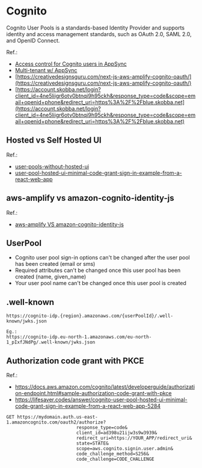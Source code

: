 # Cognito

Cognito User Pools is a standards-based Identity Provider and supports identity and access management standards, such as OAuth 2.0, SAML 2.0, and OpenID Connect.

Ref.:
* [Access control for Cognito users in AppSync](https://advancedweb.hu/how-to-use-cognito-with-appsync/)
* [Multi-tenant w/ AppSync](https://theburningmonk.com/2021/03/how-to-secure-multi-tenant-applications-with-appsync-and-cognito/)
* [https://creativedesignsguru.com/next-js-aws-amplify-cognito-oauth/](https://creativedesignsguru.com/next-js-aws-amplify-cognito-oauth/)
* [https://account.skobba.net/login?client_id=4ne5liigr6otv0btnqi9h95ckh&response_type=code&scope=email+openid+phone&redirect_uri=https%3A%2F%2Fblue.skobba.net](https://account.skobba.net/login?client_id=4ne5liigr6otv0btnqi9h95ckh&response_type=code&scope=email+openid+phone&redirect_uri=https%3A%2F%2Fblue.skobba.net)

## Hosted vs Self Hosted UI
Ref.:
* [user-pools-without-hosted-ui](https://lifesaver.codes/answer/identity-providers-authentication-against-user-pools-without-hosted-ui)
* [user-pool-hosted-ui-minimal-code-grant-sign-in-example-from-a-react-web-app](https://lifesaver.codes/answer/cognito-user-pool-hosted-ui-minimal-code-grant-sign-in-example-from-a-react-web-app-5284)

## aws-amplify vs amazon-cognito-identity-js
Ref.: 
* [aws-amplify VS amazon-cognito-identity-js](https://www.maxivanov.io/aws-cognito-amplify-vs-amazon-cognito-identity-js-vs-aws-sdk/)

## UserPool
* Cognito user pool sign-in options can't be changed after the user pool has been created (email or sms)
* Required attributes can't be changed once this user pool has been created (name, given_name)
* Your user pool name can't be changed once this user pool is created

## .well-known
```
https://cognito-idp.{region}.amazonaws.com/{userPoolId}/.well-known/jwks.json

Eg.:
https://cognito-idp.eu-north-1.amazonaws.com/eu-north-1_pIxfJNdPg/.well-known/jwks.json
```

## Authorization code grant with PKCE
Ref.: 
* https://docs.aws.amazon.com/cognito/latest/developerguide/authorization-endpoint.html#sample-authorization-code-grant-with-pkce
* https://lifesaver.codes/answer/cognito-user-pool-hosted-ui-minimal-code-grant-sign-in-example-from-a-react-web-app-5284

```
GET https://mydomain.auth.us-east-1.amazoncognito.com/oauth2/authorize?
                          response_type=code&
                          client_id=ad398u21ijw3s9w3939&
                          redirect_uri=https://YOUR_APP/redirect_uri&
                          state=STATE&
                          scope=aws.cognito.signin.user.admin&
                          code_challenge_method=S256&
                          code_challenge=CODE_CHALLENGE
```
